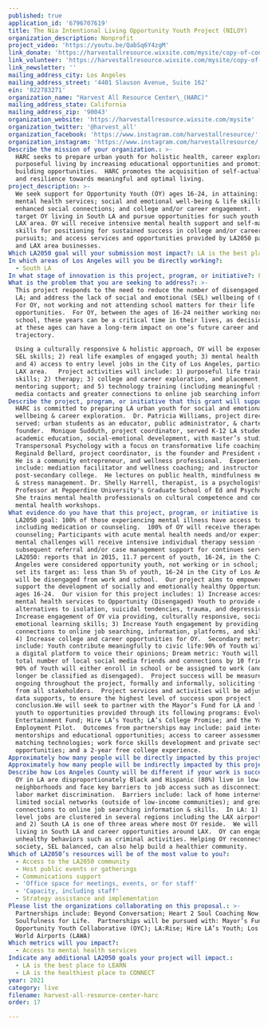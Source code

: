 ```yaml
---
published: true
application_id: '6796707619'
title: The Nia Intentional Living Opportunity Youth Project (NILOY)
organization_description: Nonprofit
project_video: 'https://youtu.be/QabSq6Y4zgM'
link_donate: 'https://harvestallresource.wixsite.com/mysite/copy-of-contact'
link_volunteer: 'https://harvestallresource.wixsite.com/mysite/copy-of-contact'
link_newsletter: ''
mailing_address_city: Los Angeles
mailing_address_street: '4401 Slauson Avenue, Suite 162'
ein: '822783271'
organization_name: "Harvest All Resource Center\_(HARC)"
mailing_address_state: California
mailing_address_zip: '90043'
organization_website: 'https://harvestallresource.wixsite.com/mysite'
organization_twitter: '@harvest_all'
organization_facebook: 'https://www.instagram.com/harvestallresource/'
organization_instagram: 'https://www.instagram.com/harvestallresource/'
Describe the mission of your organization.: >-
  HARC seeks to prepare urban youth for holistic health, career exploration, and
  purposeful living by increasing educational opportunities and promoting asset
  building opportunities.  HARC promotes the acquisition of self-actualization
  and resilience towards meaningful and optimal living.
project_description: >-
  We seek support for Opportunity Youth (OY) ages 16-24, in attaining: access to
  mental health services; social and emotional well-being & life skills;
  enhanced social connections; and college and/or career engagement.  We will
  target OY living in South LA and pursue opportunities for such youth in the
  LAX area. OY will receive intensive mental health support and self-management
  skills for positioning for sustained success in college and/or career
  pursuits; and access services and opportunities provided by LA2050 partners
  and LAX area businesses.
Which LA2050 goal will your submission most impact?: LA is the best place to LIVE
In which areas of Los Angeles will you be directly working?:
  - South LA
In what stage of innovation is this project, program, or initiative?: Pilot project or new program (testing or implementing a new idea)
What is the problem that you are seeking to address?: >-
  This project responds to the need to reduce the number of disengaged youth in
  LA; and address the lack of social and emotional (SEL) wellbeing of OY in LA. 
  For OY, not working and not attending school matters for their life
  opportunities.  For OY, between the ages of 16-24 neither working nor in
  school, these years can be a critical time in their lives, as decisions made
  at these ages can have a long-term impact on one’s future career and life
  trajectory. 

  Using a culturally responsive & holistic approach, OY will be exposed to: 1)
  SEL skills; 2) real life examples of engaged youth; 3) mental health services;
  and 4) access to entry level jobs in the City of Los Angeles, particularly the
  LAX area.   Project activities will include: 1) purposeful life training
  skills; 2) therapy; 3) college and career exploration, and placement; 4)
  mentoring support; and 5) technology training (including meaningful social
  media contacts and greater connections to online job searching information).  
Describe the project, program, or initiative that this grant will support to address the problem identified.: >-
  HARC is committed to preparing LA urban youth for social and emotional
  wellbeing & career exploration.  Dr. Patricia Williams, project director
  served: urban students as an educator, public administrator, & charter school
  founder.  Monique Sudduth, project coordinator, served K-12 LA students in
  academic education, social-emotional development, with master’s studies in
  Transpersonal Psychology with a focus on transformative life coaching .
  Reginald Bellard, project coordinator, is the founder and President of HARC. 
  He is a community entrepreneur, and wellness professional.  Experiences
  include: mediation facilitator and wellness coaching; and instructor in
  post-secondary college.  He lectures on public health, mindfulness meditation,
  & stress management. Dr. Shelly Harrell, therapist, is a psychologist and Full
  Professor at Pepperdine University's Graduate School of Ed and Psychology. 
  She trains mental health professionals on cultural competence and conducts
  mental health workshops. 
What evidence do you have that this project, program, or initiative is or will be successful, and how will you define and measure success?: >-
  LA2050 goal: 100% of those experiencing mental illness have access to services
  including medication or counseling.  100% of OY will receive therapeutic group
  counseling; Participants with acute mental health needs and/or experiencing
  mental challenges will receive intensive individual therapy session (with
  subsequent referral and/or case management support for continues services). 
  LA2050: reports that in 2015, 11.7 percent of youth, 16-24, in the City of Los
  Angeles were considered opportunity youth, not working or in school; and has
  set its target as: less than 5% of youth, 16-24 in the City of Los Angeles
  will be disengaged from work and school.  Our project aims to empower and
  support the development of socially and emotionally healthy Opportunity Youth,
  ages 16-24.  Our vision for this project includes: 1) Increase access to
  mental health services to Opportunity (Disengaged) Youth to provide community
  alternatives to isolation, suicidal tendencies, trauma, and depression; 2)
  Increase engagement of OY via providing, culturally responsive, social and
  emotional learning skills; 3) Increase Youth engagement by providing greater
  connections to online job searching, information, platforms, and skills; and
  4) Increase college and career opportunities for OY.  Secondary metrics
  include: Youth contribute meaningfully to civic life:90% of Youth will utilize
  a digital platform to voice their opinions; Dream metric: Youth will increase
  total number of local social media friends and connections by 10 friends; and
  90% of Youth will either enroll in school or be assigned to work (and no
  longer be classified as disengaged).  Project success will be measured,
  ongoing throughout the project, formally and informally, soliciting feedback
  from all stakeholders.  Project services and activities will be adjusted, as
  data supports, to ensure the highest level of success upon project
  conclusion.We will seek to partner with the Mayor’s Fund for LA and link our
  youth to opportunities provided through its following programs: Evolve
  Entertainment Fund; Hire LA’s Youth; LA’s College Promise; and the Youth
  Employment Pilot.  Outcomes from partnerships may include: paid internships,
  mentorships and educational opportunities; access to career assessment and job
  matching technologies; work force skills development and private sector job
  opportunities; and a 2-year free college experience.
Approximately how many people will be directly impacted by this project, program, or initiative?: '30'
Approximately how many people will be indirectly impacted by this project, program, or initiative?: ''
Describe how Los Angeles County will be different if your work is successful.: >-
  OY in LA are disproportionately Black and Hispanic (80%) live in low-income
  neighborhoods and face key barriers to job access such as disconnections and
  labor market discrimination.  Barriers include: lack of home internet access;
  limited social networks (outside of low-income communities); and greater
  connections to online job searching information & skills.  In LA: 1) entry
  level jobs are clustered in several regions including the LAX airport area;
  and 2) South LA is one of three areas where most OY reside.  We will target OY
  living in South LA and career opportunities around LAX.  OY can engage in
  unhealthy behaviors such as criminal activities. Helping OY reconnect to
  society, SEL balanced, can also help build a healthier community.
Which of LA2050’s resources will be of the most value to you?:
  - Access to the LA2050 community
  - Host public events or gatherings
  - Communications support
  - 'Office space for meetings, events, or for staff'
  - 'Capacity, including staff'
  - Strategy assistance and implementation
Please list the organizations collaborating on this proposal.: >-
  Partnerships include: Beyond Conversation; Heart 2 Soul Coaching Now; and
  Soulfulness for Life.  Partnerships will be pursued with: Mayor’s Fund for LA;
  Opportunity Youth Collaborative (OYC); LA:Rise; Hire LA’s Youth; Los Angeles
  World Airports (LAWA)
Which metrics will you impact?:
  - Access to mental health services
Indicate any additional LA2050 goals your project will impact.:
  - LA is the best place to LEARN
  - LA is the healthiest place to CONNECT
year: 2021
category: live
filename: harvest-all-resource-center-harc
order: 17

---
```

